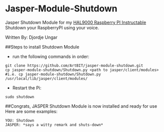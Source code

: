 Jasper-Module-Shutdown
======================

Jasper Shutdown Module for my [HAL9000 Raspberry PI Instructable](http://www.instructables.com/id/RaspberryPI-HAL9000/)
Shutdown your RaspberryPI using your voice.

Written By: Djordje Ungar

##Steps to install Shutdown Module

* run the following commands in order:
```
git clone https://github.com/ArtBIT/jasper-module-shutdown.git
cp jasper-module-shutdown/Shutdown.py <path to jasper/client/modules>
#i.e. cp jasper-module-shutdown/Shutdown.py /usr/local/lib/jasper/client/modules/
```
* Restart the Pi:
```
sudo shutdown
```
##Congrats, JASPER Shutdown Module is now installed and ready for use
Here are some examples:
```
YOU: Shutdown
JASPER: *says a witty remark and shuts-down*
```

